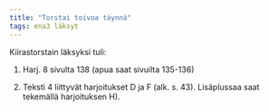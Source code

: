 ```yaml
---
title: "Torstai toivoa täynnä"
tags: ena3 läksyt
---
```


Kiirastorstain läksyksi tuli:

1. Harj. 8 sivulta 138 (apua saat sivuilta 135-136)

2. Teksti 4 liittyvät harjoitukset D ja F (alk. s. 43). Lisäplussaa saat tekemällä harjoituksen H). 
